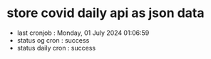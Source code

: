 # store covid daily api as json data

- last cronjob : Monday, 01 July 2024 01:06:59
- status og cron : success
- status daily cron : success
      
      